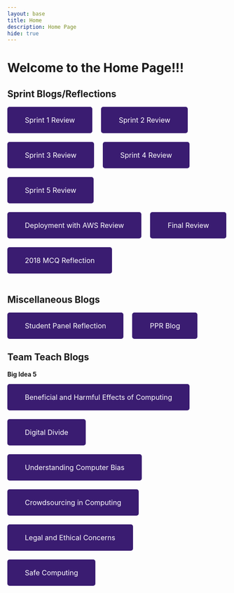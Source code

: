 ```yaml
---
layout: base
title: Home 
description: Home Page
hide: true
---
```


# Welcome to the Home Page!!!

<style>
    .button {
    display: inline-block;
    background-color: #3a1c71;
    color: white;
    padding: 20px 40px;
    text-align: center;
    text-decoration: none;
    border-radius: 5px;
    font-size: 16px;
    border: none; 
    }
    .button button {
    background: none;
    border: none;
    color: inherit;
    font: inherit;
    cursor: pointer;
    padding: 0;
    margin: 0;
}
</style>

## Sprint Blogs/Reflections 

<div style="display: flex; justify-content: flex-start; gap: 20px; flex-wrap: wrap;">

<a href="{{site.baseurl}}/sprint1review/" class="button">
    <button>
    Sprint 1 Review
    </button>
</a>

<a href="{{site.baseurl}}/sprint2review/" class="button">
    <button>
    Sprint 2 Review
    </button>
</a>

<a href="{{site.baseurl}}/sprint3review/" class="button">
    <button>
    Sprint 3 Review
    </button>
</a>

<a href="{{site.baseurl}}/sprint4review/" class="button">
    <button>
    Sprint 4 Review
    </button>
</a>

<a href="{{site.baseurl}}/sprint5review/" class="button">
    <button>
    Sprint 5 Review
    </button>
</a>

<a href="{{site.baseurl}}/deploymentreview/" class="button">
    <button>
    Deployment with AWS Review
    </button>
</a>

<a href="{{site.baseurl}}/finalreview/" class="button">
    <button>
    Final Review
    </button>
</a>

<a href="{{site.baseurl}}/mcqblog/" class="button">
    <button>
    2018 MCQ Reflection
    </button>
</a>

</div>
<br>

## Miscellaneous Blogs 

<div style="display: flex; justify-content: flex-start; gap: 20px; flex-wrap: wrap;">

<a href="{{site.baseurl}}/studentpanelreflection/" class="button">
    <button>
    Student Panel Reflection
    </button>
</a>

<a href="{{site.baseurl}}/pprblog/" class="button">
    <button>
    PPR Blog
    </button>
</a>

</div>

## Team Teach Blogs 

**Big Idea 5** <br>
<div style="display: flex; justify-content: flex-start; gap: 20px; flex-wrap: wrap;">

<a href="{{site.baseurl}}/beneficialandharmfuleffectsofcomputing/" class="button">
    <button>
    Beneficial and Harmful Effects of Computing
    </button>
</a>

<a href="{{site.baseurl}}/digitaldivide/" class="button">
    <button>
    Digital Divide
    </button>
</a>

<a href="{{site.baseurl}}/understandingcomputerbias/" class="button">
    <button>
    Understanding Computer Bias
    </button>
</a>

<a href="{{site.baseurl}}/crowdsourcingincomputing/" class="button">
    <button>
    Crowdsourcing in Computing
    </button>
</a>

<a href="{{site.baseurl}}/legalandethicalconcerns/" class="button">
    <button>
    Legal and Ethical Concerns
    </button>
</a>

<a href="{{site.baseurl}}/safecomputing/" class="button">
    <button>
    Safe Computing
    </button>
</a>
</div>

